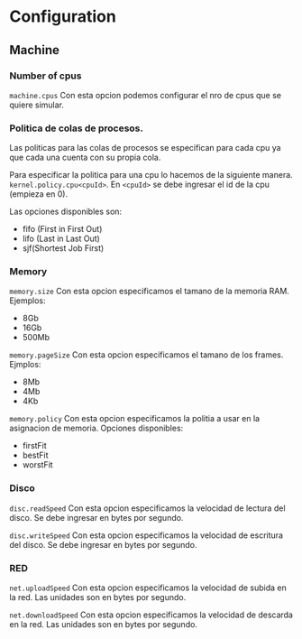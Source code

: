 # Configuration

## Machine

### Number of cpus
`machine.cpus`
Con esta opcion podemos configurar el nro de cpus que se quiere simular.

### Politica de colas de procesos.
Las politicas para las colas de procesos se especifican para cada cpu ya que cada una cuenta con su propia cola.

Para especificar la politica para una cpu lo hacemos de la siguiente manera.
`kernel.policy.cpu<cpuId>`. En `<cpuId>` se debe ingresar el id de la cpu (empieza en 0).

Las opciones disponibles son:
* fifo (First in First Out)
* lifo (Last in Last Out)
* sjf(Shortest Job First)

### Memory
`memory.size`
Con esta opcion especificamos el tamano de la memoria RAM.
Ejemplos:
* 8Gb
* 16Gb
* 500Mb

`memory.pageSize`
Con esta opcion especificamos el tamano de los frames.
Ejmplos:
* 8Mb
* 4Mb
* 4Kb

`memory.policy`
Con esta opcion especificamos la politia a usar en la asignacion de memoria.
Opciones disponibles:
* firstFit
* bestFit
* worstFit

### Disco
`disc.readSpeed`
Con esta opcion especificamos la velocidad de lectura del disco. Se debe ingresar en bytes por segundo.

`disc.writeSpeed`
Con esta opcion especificamos la velocidad de escritura del disco. Se debe ingresar en bytes por segundo.

### RED
`net.uploadSpeed`
Con esta opcion especificamos la velocidad de subida en la red.
Las unidades son en bytes por segundo.

`net.downloadSpeed`
Con esta opcion especificamos la velocidad de descarda en la red.
Las unidades son en bytes por segundo.
